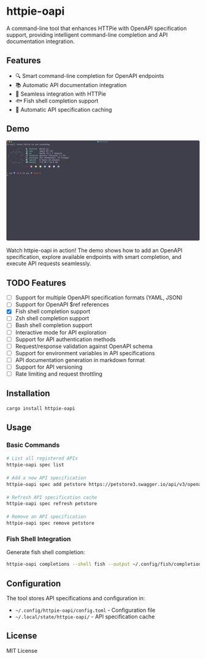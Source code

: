 # httpie-oapi

A command-line tool that enhances HTTPie with OpenAPI specification support, providing intelligent command-line completion and API documentation integration.

## Features

- 🔍 Smart command-line completion for OpenAPI endpoints
- 📚 Automatic API documentation integration
- 🚀 Seamless integration with HTTPie
- 🐟 Fish shell completion support
- 🔄 Automatic API specification caching

## Demo

![Demo](./docs/demo.gif)

Watch httpie-oapi in action! The demo shows how to add an OpenAPI specification, explore available endpoints with smart completion, and execute API requests seamlessly.

## TODO Features

- [ ] Support for multiple OpenAPI specification formats (YAML, JSON)
- [ ] Support for OpenAPI $ref references
- [x] Fish shell completion support
- [ ] Zsh shell completion support
- [ ] Bash shell completion support
- [ ] Interactive mode for API exploration
- [ ] Support for API authentication methods
- [ ] Request/response validation against OpenAPI schema
- [ ] Support for environment variables in API specifications
- [ ] API documentation generation in markdown format
- [ ] Support for API versioning
- [ ] Rate limiting and request throttling

## Installation

```bash
cargo install httpie-oapi
```

## Usage

### Basic Commands

```bash
# List all registered APIs
httpie-oapi spec list

# Add a new API specification
httpie-oapi spec add petstore https://petstore3.swagger.io/api/v3/openapi.json -b https://petstore3.swagger.io/api/v3

# Refresh API specification cache
httpie-oapi spec refresh petstore

# Remove an API specification
httpie-oapi spec remove petstore
```

### Fish Shell Integration

Generate fish shell completion:

```bash
httpie-oapi completions --shell fish --output ~/.config/fish/completions/httpie-oapi.fish
```

## Configuration

The tool stores API specifications and configuration in:
- `~/.config/httpie-oapi/config.toml` - Configuration file
- `~/.local/state/httpie-oapi/` - API specification cache


## License

MIT License 